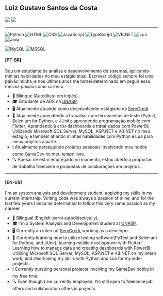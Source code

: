 <h2>Luiz Gustavo Santos da Costa</h2>
<a href="https://www.linkedin.com/in/LGSC000/"><img src="https://img.shields.io/badge/LinkedIn-Luiz%20Gustavo%20S.Costa-blue?style=flat-square&logo=linkedin"/></a>
<a href="mailto:luizgustavoscosta.workmail@gmail.com"><img src="https://img.shields.io/badge/E--Mail-luizgustavoscosta.workmail%40gmail.com-blue?style=flat-square&logo=gmail"/></a>
<hr>

![Python](https://img.shields.io/badge/Python-14354C?style=for-the-badge&logo=python&logoColor=white)
![HTML](https://img.shields.io/badge/HTML5-E34F26?style=for-the-badge&logo=html5&logoColor=white)
![CSS](https://img.shields.io/badge/CSS3-1572B6?style=for-the-badge&logo=css3&logoColor=white)
![JavaScript](https://img.shields.io/badge/JavaScript-323330?style=for-the-badge&logo=javascript&logoColor=F7DF1E)
![TypeScript](https://img.shields.io/badge/TypeScript-007ACC?style=for-the-badge&logo=typescript&logoColor=white)
![VB.NET](https://img.shields.io/badge/VB.NET-5C2D91?style=for-the-badge&logo=.net&logoColor=white)
![Lua](https://img.shields.io/badge/Lua-2C2D72?style=for-the-badge&logo=lua&logoColor=white)
![Java](https://img.shields.io/badge/Java-ED8B00?style=for-the-badge&logo=java&logoColor=white)

![MySQL](https://img.shields.io/badge/MySQL-005C84?style=for-the-badge&logo=mysql&logoColor=white)
![MSSQL](https://img.shields.io/badge/Microsoft%20SQL%20Server-CC2927?style=for-the-badge&logo=microsoft%20sql%20server&logoColor=white)


<h4>[PT-BR]</h4>
<p>Sou um estudante de análise e desenvolvimento de sistemas, aplicando minhas habilidades no meu estágio atual. Escrever código sempre foi uma paixão minha, e nos últimos anos me tornei determinado em seguir essa mesma paixão como carreira.</p>

- :speech_balloon: Bilingue (Autoditata em Inglês).
- :mortar_board: Estudante de ADS na [UNASP](http://https://www.unasp.br "UNASP").
- :desktop_computer: Atualmente atuando como desenvolvedor estágiario na [ServCredi](http://www.servcredi.com.br/principal.html)
- :book: Atualmente aprendendo a trabalhar com ferramentas de teste (Pytest, Selenium for Python, e JUnit); aprendendo programação mobile com Flutter; Aprendendo à criar dashboards e tratar dados com PowerBI; Utilizando Microsoft SQL Server, MySQL, ASP.NET e VB.NET no meu estágio; e também afiando minhas habilidades com Python e Lua para meus projetos a parte.
- :exclamation: Atualmente perseguindo projetos pessoais involvendo meu hobby como GameDev no meu tempo livre.
- :mag: Apesar de estar empregado no momento, estou aberto à propostas de trabalho freelance e propostas de colaborações em projetos.

------------

<h4>[EN-US]</h4>
<p>I'm an system analysis and development student, applying my skills in my current internship. Writing code was always a passion of mine, and for the last few years I became determined to follow this very same passion as my carreer.</p>

- :speech_balloon: Bilingual (English learnt autodidactically).
- :mortar_board: I'm a System Analysis and Development student at [UNASP](http://https://www.unasp.br "UNASP").
- :desktop_computer: Currently an intern at [ServCredi](http://www.servcredi.com.br/principal.html), working as a developer.
- :book: Currently learning how to utilize testing software(PyTest and Selenium for Python, and JUnit); learning mobile development with Flutter; Learning how to manage data and creating dashboards with PowerBI; Utilizing Microsoft SQL Server, MySQL, ASP.NET e VB.NET on my intern work; and also honing my skills with Python and Lua for my side-projects.
- :exclamation: Currently pursuing personal projects involving my GameDev hobby in my free time.
- :mag: Even though I am currently employed, I'm still open to freelance job offers and collaboration offers in projects.
